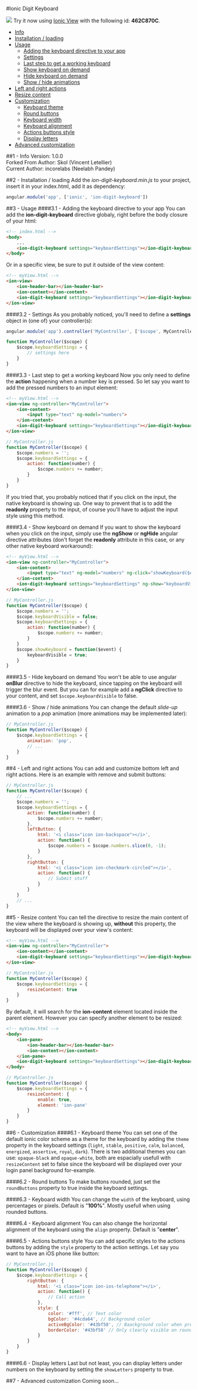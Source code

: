 #Ionic Digit Keyboard

![](http://icons.iconarchive.com/icons/yusuke-kamiyamane/fugue/16/information-button-icon.png) Try it now using [Ionic View](http://view.ionic.io/) with the following id: **462C870C**.

* [Info](#1---info)
* [Installation / loading](#2---installation--loading)
* [Usage](#3---usage)
	* [Adding the keyboard directive to your app](#31---adding-the-keyboard-directive-to-your-app)
	* [Settings](#32---settings)
	* [Last step to get a working keyboard](#33---last-step-to-get-a-working-keyboard)
	* [Show keyboard on demand](#34---show-keyboard-on-demand)
	* [Hide keyboard on demand](#35---hide-keyboard-on-demand)
	* [Show / hide animations](#36---show--hide-animations)
* [Left and right actions](#4---left-and-right-actions)
* [Resize content](#5---resize-content)
* [Customization](#6---customization)
	* [Keyboard theme](#61---keyboard-theme)
	* [Round buttons](#62---round-buttons)
	* [Keyboard width](#63---keyboard-width)
	* [Keyboard alignment](#64---keyboard-alignment)
	* [Actions buttons style](#65---actions-buttons-style)
	* [Display letters](#66---display-letters)
* [Advanced customization](#7---advanced-customization)
	
##1 - Info
Version: 1.0.0<br>
Forked From Author: Skol (Vincent Letellier)<br>
Current Author: incorelabs (Neelabh Pandey)<br>

##2 - Installation / loading
Add the *ion-digit-keyboard.min.js* to your project, insert it in your index.html, add it as dependency: 
```javascript
angular.module('app', ['ionic', 'ion-digit-keyboard'])
```

##3 - Usage
####3.1 - Adding the keyboard directive to your app
You can add the **ion-digit-keyboard** directive globaly, right before the body closure of your html:
```html
<!-- index.html -->
<body>
	...
	<ion-digit-keyboard settings="keyboardSettings"></ion-digit-keyboard>
</body>
```

Or in a specific view, be sure to put it outside of the view content:
```html
<!-- myView.html -->
<ion-view>
	<ion-header-bar></ion-header-bar>
	<ion-content></ion-content>
	<ion-digit-keyboard settings="keyboardSettings"></ion-digit-keyboard>
</ion-view>
```

####3.2 - Settings
As you probably noticed, you'll need to define a **settings** object in (one of) your controller(s):
```javascript
angular.module('app').controller('MyController', ['$scope', MyController]);

function MyController($scope) {	
	$scope.keyboardSettings = {
		// settings here
	}
}
```

####3.3 - Last step to get a working keyboard
Now you only need to define the **action** happening when a number key is pressed.
So let say you want to add the pressed numbers to an input element:
```html
<!-- myView.html -->
<ion-view ng-controller="MyController">
	<ion-content>
		<input type="text" ng-model="numbers">
	</ion-content>
	<ion-digit-keyboard settings="keyboardSettings"></ion-digit-keyboard>
</ion-view>
```
```javascript
// MyController.js
function MyController($scope) {
	$scope.numbers = '';
	$scope.keyboardSettings = {
		action: function(number) {
			$scope.numbers += number;
		}
	}
}
```
If you tried that, you probably noticed that if you click on the input, the native keyboard is showing up. One way to prevent that is to add the **readonly** property to the input, of course you'll have to adjust the input style using this method.

####3.4 - Show keyboard on demand
If you want to show the keyboard when you click on the input, simply use the **ngShow** or **ngHide** angular directive attributes (don't forget the **readonly** attribute in this case, or any other native keyboard workaround):
```html
<!-- myView.html -->
<ion-view ng-controller="MyController">
	<ion-content>
		<input type="text" ng-model="numbers" ng-click="showKeyboard($event)" readonly>
	</ion-content>
	<ion-digit-keyboard settings="keyboardSettings" ng-show="keyboardVisible"></ion-digit-keyboard>
</ion-view>
```
```javascript
// MyController.js
function MyController($scope) {
	$scope.numbers = '';
	$scope.keyboardVisible = false;
	$scope.keyboardSettings = {
		action: function(number) {
			$scope.numbers += number;
		}
	}
	$scope.showKeyboard = function($event) {
		keyboardVisible = true;
	}
}
```

####3.5 - Hide keyboard on demand
You won't be able to use angular **onBlur** directive to hide the keyboard, since tapping on the keyboard will trigger the blur event.
But you can for example add a **ngClick** directive to your content, and set `$scope.keyboardVisible` to false.

####3.6 - Show / hide animations
You can change the default *slide-up* animation to a *pop* animation (more animations may be implemented later):
```javascript
// MyController.js
function MyController($scope) {
	$scope.keyboardSettings = {
		animation: 'pop',
		// ...
	}
}
```

##4 - Left and right actions
You can add and customize bottom left and right actions. Here is an example with remove and submit buttons:
```javascript
// MyController.js
function MyController($scope) {
	// ...
	$scope.numbers = '';
	$scope.keyboardSettings = {
		action: function(number) {
			$scope.numbers += number;
		},
		leftButton: {
			html: '<i class="icon ion-backspace"></i>',
			action: function() {
				$scope.numbers = $scope.numbers.slice(0, -1);
			}
		},
		rightButton: {
			html: '<i class="icon ion-checkmark-circled"></i>',
			action: function() {
				// Submit stuff
			}
		}
	}
	// ...
}
```

##5 - Resize content
You can tell the directive to resize the main content of the view where the keyboard is showing up, **without** this property, the keyboard will be displayed over your view's content:
```html
<!-- myView.html -->
<ion-view ng-controller="MyController">
	<ion-content></ion-content>
	<ion-digit-keyboard settings="keyboardSettings"></ion-digit-keyboard>
</ion-view>
```
```javascript
// MyController.js
function MyController($scope) {
	$scope.keyboardSettings = {
		resizeContent: true
	}
}
```
By default, it will search for the **ion-content** element located inside the parent element. However you can specify another element to be resized:
```html
<!-- myView.html -->
<body>
	<ion-pane>
		<ion-header-bar></ion-header-bar>
		<ion-content></ion-content>
	</ion-pane>
	<ion-digit-keyboard settings="keyboardSettings"></ion-digit-keyboard>
</body>
```
```javascript
// MyController.js
function MyController($scope) {
	$scope.keyboardSettings = {
		resizeContent: {
			enable: true,
			element: 'ion-pane'
		}
	}
}
```

##6 - Customization
####6.1 - Keyboard theme
You can set one of the default ionic color scheme as a theme for the keyboard by adding the `theme` property in the keyboard settings (`light`, `stable`, `positive`, `calm`, `balanced`, `energized`, `assertive`, `royal`, `dark`).
There is two additional themes you can use: `opaque-black` and `opaque-white`, both are espacially usefull with `resizeContent` set to false since the keyboard will be displayed over your login panel background for-example.

####6.2 - Round buttons
To make buttons rounded, just set the `roundButtons` property to true inside the keyboard settings.

####6.3 - Keyboard width
You can change the `width` of the keyboard, using percentages or pixels. Default is "**100%**". Mostly usefull when using rounded buttons.

####6.4 - Keyboard alignment
You can also change the horizontal alignment of the keyboard using the `align` property. Default is "**center**".

####6.5 - Actions buttons style
You can add specific styles to the actions buttons by adding the `style` property to the action settings. Let say you want to have an iOS phone like button:
```javascript
// MyController.js
function MyController($scope) {
	$scope.keyboardSettings = {
		rightButton: {
			html: '<i class="icon ion-ios-telephone"></i>',
			action: function() {
				// Call action
			},
			style: {
				color: '#fff', // Text color
				bgColor: '#4cda64', // Background color
				activeBgColor: '#43bf58', // Baackground color when pressed
				borderColor: '#43bf58' // Only clearly visible on round buttons (until next plugin version)
			}
		}
	}
}
```

####6.6 - Display letters
Last but not least, you can display letters under numbers on the keyboard by setting the `showLetters` property to true.

##7 - Advanced customization
Coming soon...

